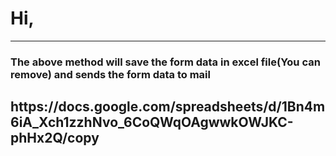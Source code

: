 <h1>Hi,</h1>
<hr/>
<h3>The above method will save the form data in excel file(You can remove) and sends the form data to mail</h3>

<h2>https://docs.google.com/spreadsheets/d/1Bn4m6iA_Xch1zzhNvo_6CoQWqOAgwwkOWJKC-phHx2Q/copy</h2>